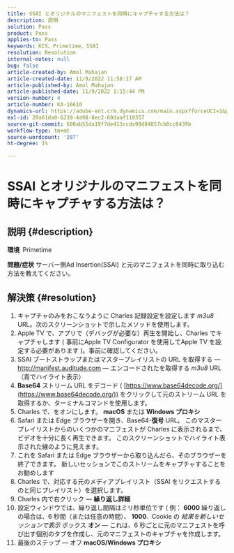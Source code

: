 ```yaml
---
title: SSAI とオリジナルのマニフェストを同時にキャプチャする方法は？
description: 説明
solution: Pass
product: Pass
applies-to: Pass
keywords: KCS、Primetime、SSAI
resolution: Resolution
internal-notes: null
bug: false
article-created-by: Amol Mahajan
article-created-date: 11/9/2022 11:58:17 AM
article-published-by: Amol Mahajan
article-published-date: 11/9/2022 1:15:44 PM
version-number: 4
article-number: KA-16610
dynamics-url: https://adobe-ent.crm.dynamics.com/main.aspx?forceUCI=1&pagetype=entityrecord&etn=knowledgearticle&id=0a56cac8-2560-ed11-9561-6045bd006268
exl-id: 20a61da0-6239-4a98-8ec2-60daaf110357
source-git-commit: 680ab55da19f7de413ccda98d84857cb8cc8439b
workflow-type: tm+mt
source-wordcount: '287'
ht-degree: 1%

---
```


# SSAI とオリジナルのマニフェストを同時にキャプチャする方法は？

## 説明 {#description}

<b>環境 </b>
Primetime


<b>問題/症状</b>
サーバー側Ad Insertion(SSAI) と元のマニフェストを同時に取り込む方法を教えてください。


## 解決策 {#resolution}


1. キャプチャのみをおこなうように Charles 記録設定を設定します *m3u8* URL。次のスクリーンショットで示したメソッドを使用します。
2. Apple TV で、アプリで（デバッグが必要な）再生を開始し、Charles でキャプチャします ( 事前にApple TV Configurator を使用してApple TV を設定する必要があります )。事前に確認してください。
3. SSAI ブートストラップまたはマスタープレイリストの URL を取得する — http://manifest.auditude.com — エンコードされたを取得する *m3u8* URL （青でハイライト表示）
4. <b>Base64</b> ストリーム URL をデコード ( [https://www.base64decode.org/](https://www.base64decode.org/)) をクリックして元のストリーム URL を取得するか、ターミナルコマンドを使用します。
5. Charles で、をオンにします。 <b>macOS</b> または <b>Windows プロキシ</b>
6. Safari または Edge ブラウザーを開き、Base64-<b>復号</b> URL。 このマスタープレイリストからのいくつかのマニフェストが Charles に表示されるまで、ビデオを十分に長く再生できます。 このスクリーンショットでハイライト表示された線のように見えます。
7. これを Safari または Edge ブラウザーから取り込んだら、そのブラウザーを終了できます。 新しいセッションでこのストリームをキャプチャすることをお勧めします
8. Charles で、対応する元のメディアプレイリスト（SSAI をリクエストするのと同じプレイリスト）を選択します。
9. Charles 内で右クリック — <b>繰り返し詳細</b>
10. 設定ウィンドウでは、繰り返し間隔はミリ秒単位です ( 例： <b>6000</b> 繰り返しの場合は、6 秒間（または任意の時間）、 <b>1000</b>.  Cookie の *結果を新しいセッションで表示* ボックス <b>オン</b>  — これは、6 秒ごとに元のマニフェストを呼び出す個別のタブを作成し、元のマニフェストのキャプチャを作成します。
11. 最後のステップ — オフ <b>macOS/Windows プロキシ</b>

